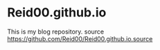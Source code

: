 # Reid00.github.io
This is my blog repository.
source https://github.com/Reid00/Reid00.github.io.source
